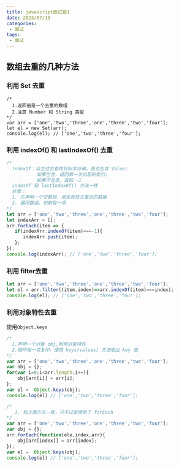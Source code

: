 ```yaml
---
title: javascript面试题1
date: 2023/07/19
categories:
 - 面试
tags:
 - 面试
---
```

## 数组去重的几种方法

### 利用 Set 去重

```
/* 
  1.返回值是一个去重的数组 
  2.注意 Number 和 String 类型
*/
var arr = ['one','two','three','one','three','two','four'];
let el = new Set(arr);
console.log(el); // ['one','two','three','four'];
```

### 利用 indexOf() 和 lastIndexOf() 去重

```js
/*
  indexOf：从左往右查找目标字符串，是否包含 Value;
           如果包含，返回第一次出现的索引;
           如果不包含，返回 -1
  indexOf 和 lastIndexOf() 方法一样
  步骤：
  1. 先声明一个空数组，用来存放去重后的数据
  2. 遍历数组，判断每一项
*/
let arr = ['one','two','three','one','three','two','four'];
let indexArr = [];
arr.forEach(item => {
   if(indexArr.indexOf(item)===-1){
      indexArr.push(item);
   };
});
console.log(indexArr); // ['one','two','three','four'];
```

### 利用 filter去重

```js
let arr = ['one','two','three','one','three','two','four'];
let el = arr.filter((item,index)=>arr.indexOf(item)===index);
console.log(el); // ['one','two','three','four'];
```

### 利用对象特性去重

使用`Object.keys`

<CodeGroup>

<CodeGroupItem title="for循环">

```js
/*
  1.声明一个对象 obj,利用对象特性
  2.循环每一项复印，使用 keys(values) 方法取出 key 值
*/
var arr = ['one','two','three','one','three','two','four'];
var obj = {};
for(var i=0;i<arr.length;i++){
    obj[arr[i]] = arr[i];
};
var el =  Object.keys(obj);
console.log(el) // ['one','two','three','four'];
```

</CodeGroupItem>

<CodeGroupItem title="forEach循环">

```js
/* 
   1. 和上面方法一致，只不过是使用了 forEach
*/
var arr = ['one','two','three','one','three','two','four'];
var obj = {};
arr.forEach(function(ele,index,arr){
    obj[arr[index]] = arr[index];
});
var el =  Object.keys(obj);
console.log(el) // ['one','two','three','four'];
```

</CodeGroupItem>

</CodeGroup>